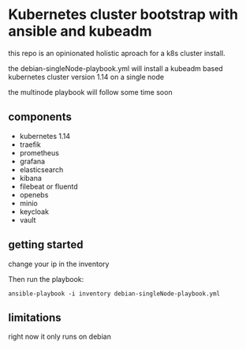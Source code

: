 # Kubernetes cluster bootstrap with ansible and kubeadm

this repo is an opinionated holistic aproach for a k8s cluster install.

the debian-singleNode-playbook.yml will install a kubeadm based
kubernetes cluster version 1.14 on a single node

the multinode playbook will follow some time soon

## components

- kubernetes 1.14
- traefik
- prometheus
- grafana
- elasticsearch
- kibana
- filebeat or fluentd
- openebs
- minio
- keycloak
- vault

## getting started

change your ip in the inventory

Then run the playbook:

`ansible-playbook -i inventory debian-singleNode-playbook.yml`

## limitations

right now it only runs on debian
